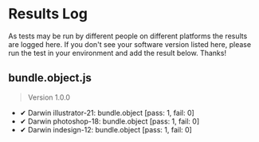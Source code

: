 # Results Log

As tests may be run by different people on different platforms the results are logged here. If you don't see your software version listed here, please run the test in your environment and add the result below. Thanks!

## bundle.object.js

> Version 1.0.0

- ✔ Darwin illustrator-21: bundle.object [pass: 1, fail: 0]
- ✔ Darwin photoshop-18: bundle.object [pass: 1, fail: 0]
- ✔ Darwin indesign-12: bundle.object [pass: 1, fail: 0]
